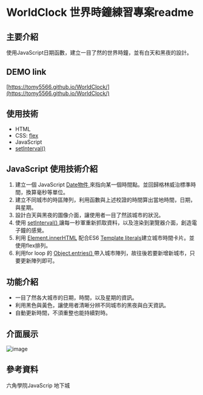 # WorldClock 世界時鐘練習專案readme

## 主要介紹
使用JavaScript日期函數，建立一目了然的世界時鐘，並有白天和黑夜的設計。

## DEMO link
[https://tomy5566.github.io/WorldClock/](https://tomy5566.github.io/WorldClock/)

## 使用技術
- HTML
- CSS: [flex](https://developer.mozilla.org/zh-CN/docs/Web/CSS/flex)
- JavaScript
- [setInterval() ](https://developer.mozilla.org/en-US/docs/Web/API/setInterval)

## JavaScript 使用技術介紹

1. 建立一個 JavaScript  [Date物件 ](https://developer.mozilla.org/zh-TW/docs/Web/JavaScript/Reference/Global_Objects/Date) 來指向某一個時間點。並回歸格林威治標準時間，換算毫秒等單位。
2. 建立不同城市的時區陣列，利用函數與上述校證的時間算出當地時間，日期，與星期。
3. 設計白天與黑夜的圖像介面，讓使用者一目了然該城市的狀況。
4. 使用  [setInterval() ](https://developer.mozilla.org/en-US/docs/Web/API/setInterval)讓每一秒軍重新抓取資料，以及渲染到瀏覽器介面，創造電子鐘的感覺。
5. 利用 [Element.innerHTML](https://developer.mozilla.org/zh-TW/docs/Web/API/Element/innerHTML) 配合ES6  [Template literals](https://developer.mozilla.org/en-US/docs/Web/JavaScript/Reference/Template_literals)建立城市時間卡片。並使用flex排列。
6. 利用for loop 的 [Object.entries() ](https://developer.mozilla.org/zh-CN/docs/Web/JavaScript/Reference/Global_Objects/Object/entries) 帶入城市陣列，故往後若要新增新城市，只要更新陣列即可。

## 功能介紹
- 一目了然各大城市的日期，時間，以及星期的資訊。
- 利用黑色與黃色，讓使用者清晰分辨不同城市的黑夜與白天資訊。
- 自動更新時間，不須重整也能持續對時。

## 介面展示
![image](https://github.com/tomy5566/KH_travel/blob/main/KH_readmegif.gif)


## 參考資料
六角學院JavaScrip 地下城 
